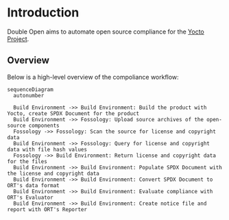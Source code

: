 # Introduction

Double Open aims to automate open source compliance for the
[Yocto Project](https://www.yoctoproject.org/).

## Overview

Below is a high-level overview of the compoliance workflow:

```mermaid
sequenceDiagram
  autonumber

  Build Environment ->> Build Environment: Build the product with Yocto, create SPDX Document for the product
  Build Environment ->> Fossology: Upload source archives of the open-source components
  Fossology ->> Fossology: Scan the source for license and copyright data
  Build Environment ->> Fossology: Query for license and copyright data with file hash values
  Fossology ->> Build Environment: Return license and copyright data for the files
  Build Environment ->> Build Environment: Populate SPDX Document with the license and copyright data
  Build Environment ->> Build Environment: Convert SPDX Document to ORT's data format
  Build Environment ->> Build Environment: Evaluate compliance with ORT's Evaluator
  Build Environment ->> Build Environment: Create notice file and report with ORT's Reporter
```
